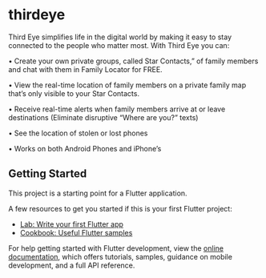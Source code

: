 # thirdeye

Third Eye simplifies life in the digital world by
making it easy to stay connected to the people who matter most.
With Third Eye you can:

• Create your own private groups, called Star Contacts,” of family members and chat with them in Family Locator for FREE.

• View the real-time location of family members on a private family map that’s only visible to your Star Contacts.

• Receive real-time alerts when family members arrive at or leave destinations (Eliminate disruptive “Where are you?” texts)

• See the location of stolen or lost phones

• Works on both Android Phones and iPhone’s

## Getting Started

This project is a starting point for a Flutter application.

A few resources to get you started if this is your first Flutter project:

- [Lab: Write your first Flutter app](https://docs.flutter.dev/get-started/codelab)
- [Cookbook: Useful Flutter samples](https://docs.flutter.dev/cookbook)

For help getting started with Flutter development, view the
[online documentation](https://docs.flutter.dev/), which offers tutorials,
samples, guidance on mobile development, and a full API reference.
